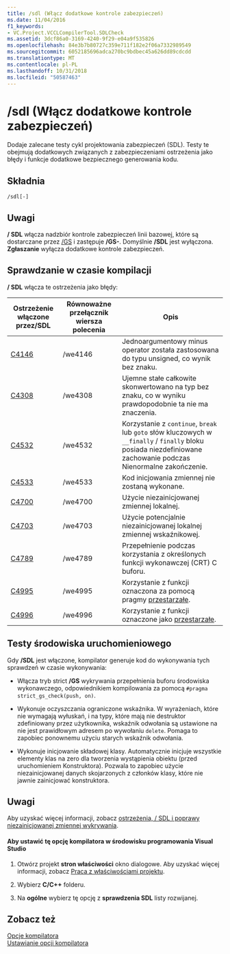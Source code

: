 ```yaml
---
title: /sdl (Włącz dodatkowe kontrole zabezpieczeń)
ms.date: 11/04/2016
f1_keywords:
- VC.Project.VCCLCompilerTool.SDLCheck
ms.assetid: 3dcf86a0-3169-4240-9f29-e04a9f535826
ms.openlocfilehash: 84e3b7b80727c359e711f182e2f06a7332989549
ms.sourcegitcommit: 6052185696adca270bc9bdbec45a626dd89cdcdd
ms.translationtype: MT
ms.contentlocale: pl-PL
ms.lasthandoff: 10/31/2018
ms.locfileid: "50587463"
---
```

# <a name="sdl-enable-additional-security-checks"></a>/sdl (Włącz dodatkowe kontrole zabezpieczeń)

Dodaje zalecane testy cykl projektowania zabezpieczeń (SDL). Testy te obejmują dodatkowych związanych z zabezpieczeniami ostrzeżenia jako błędy i funkcje dodatkowe bezpiecznego generowania kodu.

## <a name="syntax"></a>Składnia

```
/sdl[-]
```

## <a name="remarks"></a>Uwagi

**/ SDL** włącza nadzbiór kontrole zabezpieczeń linii bazowej, które są dostarczane przez [/GS](../../build/reference/gs-buffer-security-check.md) i zastępuje **/GS-**. Domyślnie **/SDL** jest wyłączona. **Zgłaszanie** wyłącza dodatkowe kontrole zabezpieczeń.

## <a name="compile-time-checks"></a>Sprawdzanie w czasie kompilacji

**/ SDL** włącza te ostrzeżenia jako błędy:

|Ostrzeżenie włączone przez/SDL|Równoważne przełącznik wiersza polecenia|Opis|
|------------------------------|-------------------------------------|-----------------|
|[C4146](../../error-messages/compiler-warnings/compiler-warning-level-2-c4146.md)|/we4146|Jednoargumentowy minus operator została zastosowana do typu unsigned, co wynik bez znaku.|
|[C4308](../../error-messages/compiler-warnings/compiler-warning-level-2-c4308.md)|/we4308|Ujemne stałe całkowite skonwertowano na typ bez znaku, co w wyniku prawdopodobnie ta nie ma znaczenia.|
|[C4532](../../error-messages/compiler-warnings/compiler-warning-level-1-c4532.md)|/we4532|Korzystanie z `continue`, `break` lub `goto` słów kluczowych w `__finally` / `finally` bloku posiada niezdefiniowane zachowanie podczas Nienormalne zakończenie.|
|[C4533](../../error-messages/compiler-warnings/compiler-warning-level-1-c4533.md)|/we4533|Kod inicjowania zmiennej nie zostaną wykonane.|
|[C4700](../../error-messages/compiler-warnings/compiler-warning-level-1-and-level-4-c4700.md)|/we4700|Użycie niezainicjowanej zmiennej lokalnej.|
|[C4703](../../error-messages/compiler-warnings/compiler-warning-level-4-c4703.md)|/we4703|Użycie potencjalnie niezainicjowanej lokalnej zmiennej wskaźnikowej.|
|[C4789](../../error-messages/compiler-warnings/compiler-warning-level-1-c4789.md)|/we4789|Przepełnienie podczas korzystania z określonych funkcji wykonawczej (CRT) C buforu.|
|[C4995](../../error-messages/compiler-warnings/compiler-warning-level-3-c4995.md)|/we4995|Korzystanie z funkcji oznaczona za pomocą pragmy [przestarzałe](../../preprocessor/deprecated-c-cpp.md).|
|[C4996](../../error-messages/compiler-warnings/compiler-warning-level-3-c4996.md)|/we4996|Korzystanie z funkcji oznaczone jako [przestarzałe](../../cpp/deprecated-cpp.md).|

## <a name="runtime-checks"></a>Testy środowiska uruchomieniowego

Gdy **/SDL** jest włączone, kompilator generuje kod do wykonywania tych sprawdzeń w czasie wykonywania:

- Włącza tryb strict **/GS** wykrywania przepełnienia buforu środowiska wykonawczego, odpowiednikiem kompilowania za pomocą `#pragma strict_gs_check(push, on)`.

- Wykonuje oczyszczania ograniczone wskaźnika. W wyrażeniach, które nie wymagają wyłuskań, i na typy, które mają nie destruktor zdefiniowany przez użytkownika, wskaźnik odwołania są ustawione na nie jest prawidłowym adresem po wywołaniu `delete`. Pomaga to zapobiec ponownemu użyciu starych wskaźnik odwołania.

- Wykonuje inicjowanie składowej klasy. Automatycznie inicjuje wszystkie elementy klas na zero dla tworzenia wystąpienia obiektu (przed uruchomieniem Konstruktora). Pozwala to zapobiec użycie niezainicjowanej danych skojarzonych z członków klasy, które nie jawnie zainicjować konstruktora.

## <a name="remarks"></a>Uwagi

Aby uzyskać więcej informacji, zobacz [ostrzeżenia, / SDL i poprawy niezainicjowanej zmiennej wykrywania](https://cloudblogs.microsoft.com/microsoftsecure/2012/06/06/warnings-sdl-and-improving-uninitialized-variable-detection/).

#### <a name="to-set-this-compiler-option-in-the-visual-studio-development-environment"></a>Aby ustawić tę opcję kompilatora w środowisku programowania Visual Studio

1. Otwórz projekt **stron właściwości** okno dialogowe. Aby uzyskać więcej informacji, zobacz [Praca z właściwościami projektu](../../ide/working-with-project-properties.md).

1. Wybierz **C/C++** folderu.

1. Na **ogólne** wybierz tę opcję z **sprawdzenia SDL** listy rozwijanej.

## <a name="see-also"></a>Zobacz też

[Opcje kompilatora](../../build/reference/compiler-options.md)<br/>
[Ustawianie opcji kompilatora](../../build/reference/setting-compiler-options.md)